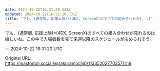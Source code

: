 ```yaml
---
date: 2024-10-22T16:31:20.531Z
updated: 2024-10-22T16:31:20.531Z
title: "でも、(通常版, 応援上映)×(4DX, ScreenX)のすべての組み合わせが[...]"
---
```


<p>でも、(通常版, 応援上映)×(4DX, ScreenX)のすべての組み合わせが見れるのは嬉しいね。この中で入場者数を見て来週以降のスケジュールが決められそう。</p>

&mdash; 2024-10-22 16:31:20 UTC

Original URL: https://mastodon.social/@sakuramochi0/113352027703571419

